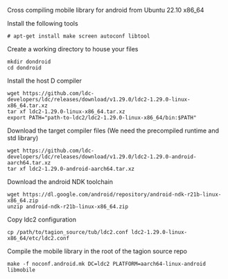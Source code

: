 Cross compiling mobile library for android from Ubuntu 22.10 x86_64

Install the following tools

```console
# apt-get install make screen autoconf libtool
```

Create a working directory to house your files
```
mkdir dondroid
cd dondroid
```

Install the host D compiler

```
wget https://github.com/ldc-developers/ldc/releases/download/v1.29.0/ldc2-1.29.0-linux-x86_64.tar.xz
tar xf ldc2-1.29.0-linux-x86_64.tar.xz
export PATH="path-to-ldc2/ldc2-1.29.0-linux-x86_64/bin:$PATH"
```

Download the target compiler files (We need the precompiled runtime and std library)

```
wget https://github.com/ldc-developers/ldc/releases/download/v1.29.0/ldc2-1.29.0-android-aarch64.tar.xz
tar xf ldc2-1.29.0-android-aarch64.tar.xz
```

Download the android NDK toolchain
```
wget https://dl.google.com/android/repository/android-ndk-r21b-linux-x86_64.zip
unzip android-ndk-r21b-linux-x86_64.zip
```

Copy ldc2 configuration
```
cp /path/to/tagion_source/tub/ldc2.conf ldc2-1.29.0-linux-x86_64/etc/ldc2.conf
```

Compile the mobile library in the root of the tagion source repo
```
make -f noconf.android.mk DC=ldc2 PLATFORM=aarch64-linux-android libmobile
```
